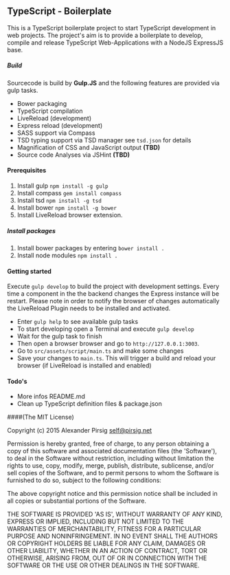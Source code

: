 ## TypeScript - Boilerplate
This is a TypeScript boilerplate project to start TypeScript development in web projects. The project's aim is to 
provide a boilerplate to develop, compile and release TypeScript Web-Applications with a NodeJS ExpressJS base.

##### Build
Sourcecode is build by **Gulp.JS** and the following features are provided via gulp tasks.

  * Bower packaging
  * TypeScript compilation
  * LiveReload (development)
  * Express reload (development)
  * SASS support via Compass
  * TSD typing support via TSD manager see `tsd.json` for details
  * Magnification of CSS and JavaScript output **(TBD)**
  * Source code Analyses via JSHint **(TBD)**

#### Prerequisites

  1. Install gulp `npm install -g gulp`
  2. Install compass `gem install compass`
  3. Install tsd `npm install -g tsd`
  3. Install bower `npm install -g bower`
  5. Install LiveReload browser extension.
  
##### Install packages
  
  1. Install bower packages by entering `bower install .`
  2. Install node modules `npm install .`
  
#### Getting started

Execute `gulp develop` to build the project with development settings. Every time a component in the the backend changes 
the Express instance will be restart. Please note in order to notify the browser of changes automatically the LiveReload 
Plugin needs to be installed and activated.

  * Enter `gulp help` to see available gulp tasks
  * To start developing open a Terminal and execute `gulp develop`
  * Wait for the gulp task to finish
  * Then open a browser browser and go to `http://127.0.0.1:3003`.
  * Go to `src/assets/script/main.ts` and make some changes
  * Save your changes to `main.ts`. This will trigger a build and reload your browser (if LiveReload is installed and enabled)

#### Todo's

  * More infos README.md
  * Clean up TypeScript definition files & package.json
  
####(The MIT License)

Copyright (c) 2015 Alexander Pirsig <self@pirsig.net>

Permission is hereby granted, free of charge, to any person obtaining
a copy of this software and associated documentation files (the
'Software'), to deal in the Software without restriction, including
without limitation the rights to use, copy, modify, merge, publish,
distribute, sublicense, and/or sell copies of the Software, and to
permit persons to whom the Software is furnished to do so, subject to
the following conditions:

The above copyright notice and this permission notice shall be
included in all copies or substantial portions of the Software.

THE SOFTWARE IS PROVIDED 'AS IS', WITHOUT WARRANTY OF ANY KIND,
EXPRESS OR IMPLIED, INCLUDING BUT NOT LIMITED TO THE WARRANTIES OF
MERCHANTABILITY, FITNESS FOR A PARTICULAR PURPOSE AND NONINFRINGEMENT.
IN NO EVENT SHALL THE AUTHORS OR COPYRIGHT HOLDERS BE LIABLE FOR ANY
CLAIM, DAMAGES OR OTHER LIABILITY, WHETHER IN AN ACTION OF CONTRACT,
TORT OR OTHERWISE, ARISING FROM, OUT OF OR IN CONNECTION WITH THE
SOFTWARE OR THE USE OR OTHER DEALINGS IN THE SOFTWARE.